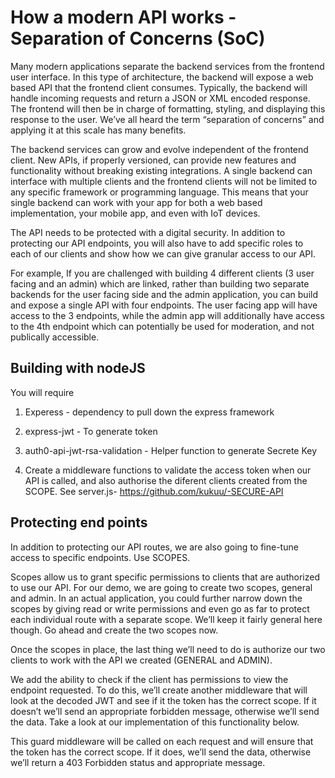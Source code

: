 # How a modern API works - Separation of Concerns (SoC)

Many modern applications separate the backend services from the frontend user interface. In this type of architecture, the backend will expose a web based API that the frontend client consumes. Typically, the backend will handle incoming requests and return a JSON or XML encoded response. The frontend will then be in charge of formatting, styling, and displaying this response to the user. We’ve all heard the term “separation of concerns” and applying it at this scale has many benefits.

The backend services can grow and evolve independent of the frontend client. New APIs, if properly versioned, can provide new features and functionality without breaking existing integrations. A single backend can interface with multiple clients and the frontend clients will not be limited to any specific framework or programming language. This means that your single backend can work with your app for both a web based implementation, your mobile app, and even with IoT devices.

The API needs to be protected with a digital security. In addition to protecting our API endpoints, you will also have to add specific roles to each of our clients and show how we can give granular access to our API.

For example, If you are challenged with building 4 different clients (3 user facing and an admin) which are linked, rather than building two separate backends for the user facing side and the admin application, you can  build and expose a single API with four endpoints. The user facing app will have access to the 3 endpoints, while the admin app will additionally have access to the 4th endpoint which can potentially be used for moderation, and not  publically accessible. 

## Building with nodeJS

You will require

1. Experess - dependency to pull down the express framework

2. express-jwt - To generate token

3. auth0-api-jwt-rsa-validation - Helper function to generate Secrete Key

4. Create a middleware functions to validate the access token when our API is called, and also authorise the diferent clients created from the SCOPE. See server.js- https://github.com/kukuu/-SECURE-API


## Protecting end points

In addition to protecting our API routes, we are also going to fine-tune access to specific endpoints. Use SCOPES.

Scopes allow us to grant specific permissions to clients that are authorized to use our API. For our demo, we are going to create two scopes, general and admin. In an actual application, you could further narrow down the scopes by giving read or write permissions and even go as far to protect each individual route with a separate scope. We’ll keep it fairly general here though. Go ahead and create the two scopes now.

Once the  scopes in place, the last thing we’ll need to do is authorize our two clients to work with the API we created (GENERAL and ADMIN).

We add the ability to check if the client has permissions to view the endpoint requested. To do this, we’ll create another middleware that will look at the decoded JWT and see if it the token has the correct scope. If it doesn’t we’ll send an appropriate forbidden message, otherwise we’ll send the data. Take a look at our implementation of this functionality below.

This guard middleware will be called on each request and will ensure that the token has the correct scope. If it does, we’ll send the data, otherwise we’ll return a 403 Forbidden status and appropriate message.
